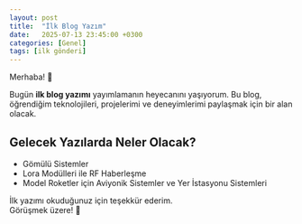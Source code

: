 ```yaml
---
layout: post
title:  "İlk Blog Yazım"
date:   2025-07-13 23:45:00 +0300
categories: [Genel]
tags: [ilk gönderi]
---
```


Merhaba! 🎉

Bugün **ilk blog yazımı** yayımlamanın heyecanını yaşıyorum. Bu blog, öğrendiğim teknolojileri, projelerimi ve deneyimlerimi paylaşmak için bir alan olacak.

## Gelecek Yazılarda Neler Olacak?

- Gömülü Sistemler  
- Lora Modülleri ile RF Haberleşme 
- Model Roketler için Aviyonik Sistemler ve Yer İstasyonu Sistemleri 

İlk yazımı okuduğunuz için teşekkür ederim.  
Görüşmek üzere! 👋
